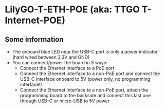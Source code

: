 # LilyGO-T-ETH-POE (aka: TTGO T-Internet-POE)

## Some information
- The onboard blue LED near the USB-C port is only a power indicator (hard wired between 3,3V and GND)
- You can connect/power the board in 3 ways:
  - Connect the Ethernet interface to a PoE port
  - Connect the Ethernet interface to a non-PoE port and connect the USB-C interface onboard to 5V (power only, no programming interface!)
  - Connect the Ethernet interface to a non-PoE port, attach the programming board to the backside and connect this last one through USB-C or micro-USB to 5V power 


